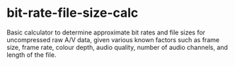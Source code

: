 bit-rate-file-size-calc
=======================

Basic calculator to determine approximate bit rates and file sizes for uncompressed raw A/V data, given various known factors such as frame size, frame rate, colour depth, audio quality, number of audio channels, and length of the file.
